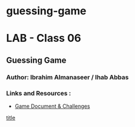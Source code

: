 # guessing-game
# LAB - Class 06 

## Guessing Game

### Author: Ibrahim Almanaseer / Ihab Abbas

### Links and Resources :

- [Game Document & Challenges](https://docs.google.com/document/d/1ot_8KAh65hlZdAtK_85JfPMPUDyMGcVcilKrVQkxzuY/edit?usp=sharing)


[title](https://ihababbas.github.io/guessing-game/formin.md)